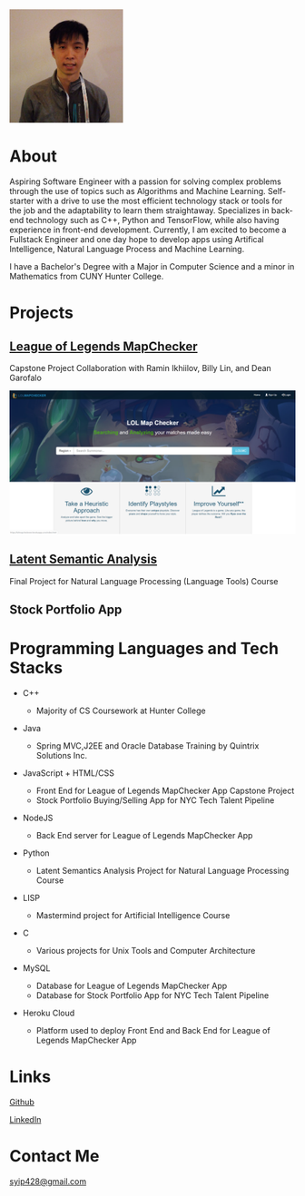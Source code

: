 <img src="/images/pfp.png" width="200" height="200">

# About

Aspiring Software Engineer with a passion for solving complex problems through the use of topics such as Algorithms and Machine Learning. Self-starter with a drive to use the most efficient technology stack or tools for the job and the adaptability to learn them straightaway. Specializes in back-end technology such as C++, Python and TensorFlow, while also having experience in front-end development.
Currently, I am excited to become a Fullstack Engineer and one day hope to develop apps using Artifical Intelligence, Natural Language Process and Machine Learning. 

I have a Bachelor's Degree with a Major in Computer Science and a minor in Mathematics from CUNY Hunter College.

# Projects

## [League of Legends MapChecker](./lolmc.md)

Capstone Project Collaboration with Ramin Ikhiilov, Billy Lin, and Dean Garofalo

![LoLMC example image](/images/lolmclanding.png)


## [Latent Semantic Analysis](./lsa.md)

Final Project for Natural Language Processing (Language Tools) Course





## Stock Portfolio App

# Programming Languages and Tech Stacks

* C++
	* Majority of CS Coursework at Hunter College

* Java
	* Spring MVC,J2EE and Oracle Database Training by Quintrix Solutions Inc.

* JavaScript + HTML/CSS
	* Front End for League of Legends MapChecker App Capstone Project
	* Stock Portfolio Buying/Selling App for NYC Tech Talent Pipeline

* NodeJS
	* Back End server for League of Legends MapChecker App

* Python
	* Latent Semantics Analysis Project for Natural Language Processing Course

* LISP
	* Mastermind project for Artificial Intelligence Course

* C
	* Various projects for Unix Tools and Computer Architecture

* MySQL
	* Database for League of Legends MapChecker App
	* Database for Stock Portfolio App for NYC Tech Talent Pipeline

* Heroku Cloud
	* Platform used to deploy Front End and Back End for League of Legends MapChecker App

# Links

[Github](https://github.com/doubleyip)

[LinkedIn](https://www.linkedin.com/in/simon-yip-926789142/)

# Contact Me

syip428@gmail.com